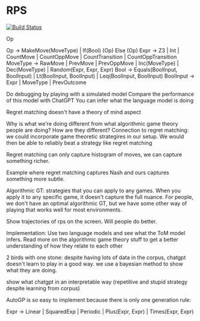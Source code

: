# RPS

[![Build Status](https://github.com/mercush/RPS.jl/actions/workflows/CI.yml/badge.svg?branch=main)](https://github.com/mercush/RPS.jl/actions/workflows/CI.yml?query=branch%3Amain)

Op

Op -> MakeMove(MoveType) | If(Bool) (Op) Else (Op)
Expr -> Z3 | Int | CountMove | CountOppMove | CountTransition | CountOppTransition
MoveType -> RawMove | PrevMove | PrevOppMove | Inc(MoveType) | Dec(MoveType) | Random(Expr, Expr, Expr)
Bool -> Equals(BoolInput, BoolInput) | Lt(BoolInput, BoolInput) | Leq(BoolInput, BoolInput)
BoolInput -> Expr | MoveType | PrevOutcome

Do debugging by playing with a simulated model
Compare the performance of this model with ChatGPT
You can infer what the language model is doing

Regret matching doesn't have a theory of mind aspect

Why is what we're doing different from what algorithmic game theory people are doing? How are they different?
Connection to regret matching: we could incorporate game theoretic strategires in our setup. We would then be able to 
reliably beat a strategy like regret matching

Regret matching can only capture histogram of moves, we can capture something richer. 

Example where regret matching captures Nash and ours captures something more subtle.

Algorithmic GT: strategies that you can apply to any games. When you apply it to any specific game, it doesn't
capture the full nuance. For people, we don't have an optimal algorithmic GT, but we have some other way of playing
that works well for most environments. 

Show trajectories of rps on the screen. Will people do better.

Implementation:
    Use two language models and see what the ToM model infers.
    Read more on the algorithmic game theory stuff to get a better understanding of how they relate to each other

2 birds with one stone: despite having lots of data in the corpus, chatgpt doesn't learn to play in a good way. 
we use a bayesian method to show what they are doing.

show what chatgpt in an interpretable way (repetitive and stupid strategy despite learning from corpus)

AutoGP is so easy to implement because there is only one generation rule:


Expr -> Linear | SquaredExp | Periodic | Plus(Expr, Expr) | Times(Expr, Expr)